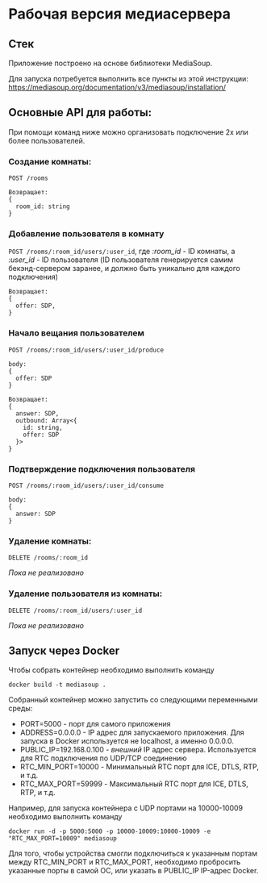 # Рабочая версия медиасервера

## Стек

Приложение построено на основе библиотеки MediaSoup. 

Для запуска потребуется выполнить все пункты из этой инструкции: <https://mediasoup.org/documentation/v3/mediasoup/installation/>

## Основные API для работы:

При помощи команд ниже можно организовать подключение 2х или более пользователей.

### Создание комнаты: 
```POST /rooms```

```
Возвращает:
{
  room_id: string
}
```

### Добавление пользователя в комнату
```POST /rooms/:room_id/users/:user_id```, где *:room_id* - ID комнаты, а *:user_id* - ID пользователя 
(ID пользователя генерируется самим бекэнд-сервером заранее, и должно быть уникально для каждого подключения)

```
Возвращает:
{
  offer: SDP,
}
```

### Начало вещания пользователем
```POST /rooms/:room_id/users/:user_id/produce```

```
body:
{
  offer: SDP
}

Возвращает:
{
  answer: SDP,
  outbound: Array<{
    id: string,
    offer: SDP
  }>
}
```

### Подтверждение подключения пользователя
```POST /rooms/:room_id/users/:user_id/consume```

```
body: 
{
  answer: SDP
}
```

### Удаление комнаты:
```DELETE /rooms/:room_id```

*Пока не реализовано*

### Удаление пользователя из комнаты:
```DELETE /rooms/:room_id/users/:user_id```

*Пока не реализовано*

## Запуск через Docker

Чтобы собрать контейнер необходимо выполнить команду  
```
docker build -t mediasoup .
```

Собранный контейнер можно запустить со следующими переменными среды:

* PORT=5000 - порт для самого приложения
* ADDRESS=0.0.0.0 - IP адрес для запускаемого приложения. Для запуска в Docker используется не localhost, а именно 0.0.0.0.
* PUBLIC_IP=192.168.0.100 - *внешний* IP адрес сервера. Используется для RTC подключения по UDP/TCP соединению
* RTC_MIN_PORT=10000 - Минимальный RTC порт для ICE, DTLS, RTP, и т.д.
* RTC_MAX_PORT=59999 - Максимальный RTC порт для ICE, DTLS, RTP, и т.д.
 
Например, для запуска контейнера с UDP портами на 10000-10009 необходимо выполнить команду
```
docker run -d -p 5000:5000 -p 10000-10009:10000-10009 -e "RTC_MAX_PORT=10009" mediasoup
```

Для того, чтобы устройства смогли подключиться к указанным портам между RTC_MIN_PORT и RTC_MAX_PORT, 
необходимо пробросить указанные порты в самой ОС, или указать в PUBLIC_IP IP-адрес Docker.
